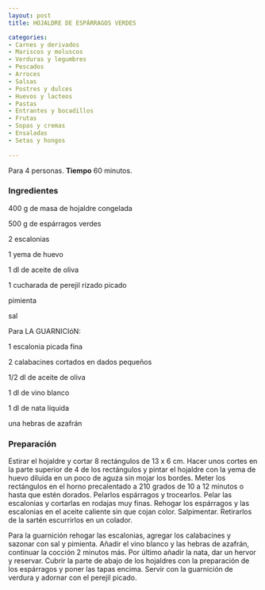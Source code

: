 ```yaml
---
layout: post
title: HOJALDRE DE ESPÁRRAGOS VERDES

categories:
- Carnes y derivados
- Mariscos y moluscos
- Verduras y legumbres
- Pescados
- Arroces
- Salsas
- Postres y dulces
- Huevos y lacteos
- Pastas
- Entrantes y bocadillos
- Frutas
- Sopas y cremas
- Ensaladas
- Setas y hongos
 
---
```

Para 4 personas.
<b>Tiempo</b> 60 minutos.

<h3>Ingredientes</h3>

400 g de masa de hojaldre congelada

500 g de espárragos verdes

2 escalonias

1 yema de huevo

1 dl de aceite de oliva

1 cucharada de perejil rizado picado

pimienta

sal

Para LA GUARNICIóN:

1 escalonia picada fina

2 calabacines cortados en dados pequeños

1/2 dl de aceite de oliva

1 dl de vino blanco

1 dl de nata líquida

una hebras de azafrán

<h3>Preparación</h3>

Estirar el hojaldre y cortar 8 rectángulos de 13 x 6 cm. Hacer unos cortes en la parte superior de 4 de los rectángulos y pintar el hojaldre con la yema de huevo diluida en un poco de aguza sin mojar los bordes. Meter los rectángulos en el horno precalentado a 210 grados de 10 a 12 minutos o hasta que estén dorados. Pelarlos espárragos y trocearlos. Pelar las escalonias y cortarlas en rodajas muy finas. Rehogar los espárragos y las escalonias en el aceite caliente sin que cojan color. Salpimentar. Retirarlos de la sartén escurrirlos en un colador.

Para la guarnición rehogar las escalonias, agregar los calabacines y sazonar con sal y pimienta. Añadir el vino blanco y las hebras de azafrán, continuar la cocción 2 minutos más. Por último añadir la nata, dar un hervor y reservar. Cubrir la parte de abajo de los hojaldres con la preparación de los espárragos y poner las tapas encima. Servir con la guarnición de verdura y adornar con el perejil picado.

